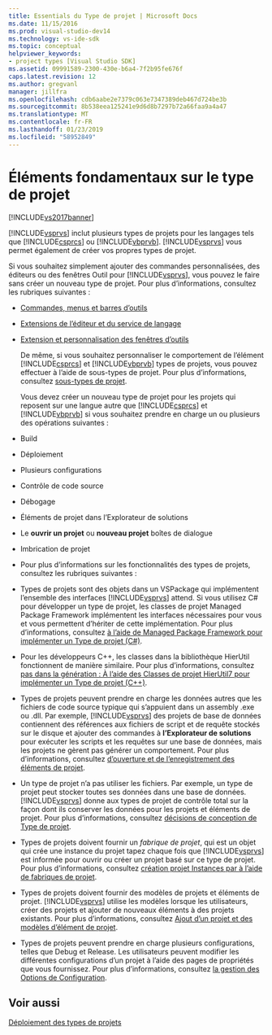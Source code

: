 ```yaml
---
title: Essentials du Type de projet | Microsoft Docs
ms.date: 11/15/2016
ms.prod: visual-studio-dev14
ms.technology: vs-ide-sdk
ms.topic: conceptual
helpviewer_keywords:
- project types [Visual Studio SDK]
ms.assetid: 09991589-2300-430e-b6a4-7f2b95fe676f
caps.latest.revision: 12
ms.author: gregvanl
manager: jillfra
ms.openlocfilehash: cdb6aabe2e7379c063e7347389deb467d724be3b
ms.sourcegitcommit: 8b538eea125241e9d6d8b7297b72a66faa9a4a47
ms.translationtype: MT
ms.contentlocale: fr-FR
ms.lasthandoff: 01/23/2019
ms.locfileid: "58952849"
---
```

# <a name="project-type-essentials"></a>Éléments fondamentaux sur le type de projet
[!INCLUDE[vs2017banner](../../includes/vs2017banner.md)]

[!INCLUDE[vsprvs](../../includes/vsprvs-md.md)] inclut plusieurs types de projets pour les langages tels que [!INCLUDE[csprcs](../../includes/csprcs-md.md)] ou [!INCLUDE[vbprvb](../../includes/vbprvb-md.md)]. [!INCLUDE[vsprvs](../../includes/vsprvs-md.md)] vous permet également de créer vos propres types de projet.  
  
 Si vous souhaitez simplement ajouter des commandes personnalisées, des éditeurs ou des fenêtres Outil pour [!INCLUDE[vsprvs](../../includes/vsprvs-md.md)], vous pouvez le faire sans créer un nouveau type de projet. Pour plus d’informations, consultez les rubriques suivantes :  
  
- [Commandes, menus et barres d’outils](../../extensibility/internals/commands-menus-and-toolbars.md)  
  
- [Extensions de l’éditeur et du service de langage](../../extensibility/editor-and-language-service-extensions.md)  
  
- [Extension et personnalisation des fenêtres d’outils](../../extensibility/extending-and-customizing-tool-windows.md)  
  
  De même, si vous souhaitez personnaliser le comportement de l’élément [!INCLUDE[csprcs](../../includes/csprcs-md.md)] et [!INCLUDE[vbprvb](../../includes/vbprvb-md.md)] types de projets, vous pouvez effectuer à l’aide de sous-types de projet. Pour plus d’informations, consultez [sous-types de projet](../../extensibility/internals/project-subtypes.md).  
  
  Vous devez créer un nouveau type de projet pour les projets qui reposent sur une langue autre que [!INCLUDE[csprcs](../../includes/csprcs-md.md)] et [!INCLUDE[vbprvb](../../includes/vbprvb-md.md)] si vous souhaitez prendre en charge un ou plusieurs des opérations suivantes :  
  
- Build  
  
- Déploiement  
  
- Plusieurs configurations  
  
- Contrôle de code source  
  
- Débogage  
  
- Éléments de projet dans l’Explorateur de solutions  
  
- Le **ouvrir un projet** ou **nouveau projet** boîtes de dialogue  
  
- Imbrication de projet  
  
- Pour plus d’informations sur les fonctionnalités des types de projets, consultez les rubriques suivantes :  
  
- Types de projets sont des objets dans un VSPackage qui implémentent l’ensemble des interfaces [!INCLUDE[vsprvs](../../includes/vsprvs-md.md)] attend. Si vous utilisez C# pour développer un type de projet, les classes de projet Managed Package Framework implémentent les interfaces nécessaires pour vous et vous permettent d’hériter de cette implémentation. Pour plus d’informations, consultez [à l’aide de Managed Package Framework pour implémenter un Type de projet (C#)](../../extensibility/internals/using-the-managed-package-framework-to-implement-a-project-type-csharp.md).  
  
- Pour les développeurs C++, les classes dans la bibliothèque HierUtil fonctionnent de manière similaire. Pour plus d’informations, consultez [pas dans la génération : À l’aide des Classes de projet HierUtil7 pour implémenter un Type de projet (C++)](http://msdn.microsoft.com/a5c16a09-94a2-46ef-87b5-35b815e2f346).  
  
- Types de projets peuvent prendre en charge les données autres que les fichiers de code source typique qui s’appuient dans un assembly .exe ou .dll. Par exemple, [!INCLUDE[vsprvs](../../includes/vsprvs-md.md)] des projets de base de données contiennent des références aux fichiers de script et de requête stockés sur le disque et ajouter des commandes à **l’Explorateur de solutions** pour exécuter les scripts et les requêtes sur une base de données, mais les projets ne gèrent pas générer un comportement. Pour plus d’informations, consultez [d’ouverture et de l’enregistrement des éléments de projet](../../extensibility/internals/opening-and-saving-project-items.md).  
  
- Un type de projet n’a pas utiliser les fichiers. Par exemple, un type de projet peut stocker toutes ses données dans une base de données. [!INCLUDE[vsprvs](../../includes/vsprvs-md.md)] donne aux types de projet de contrôle total sur la façon dont ils conserver les données pour les projets et éléments de projet. Pour plus d’informations, consultez [décisions de conception de Type de projet](../../extensibility/internals/project-type-design-decisions.md).  
  
- Types de projets doivent fournir un *fabrique de projet*, qui est un objet qui crée une instance du projet tapez chaque fois que [!INCLUDE[vsprvs](../../includes/vsprvs-md.md)] est informée pour ouvrir ou créer un projet basé sur ce type de projet. Pour plus d’informations, consultez [création projet Instances par à l’aide de fabriques de projet](../../extensibility/internals/creating-project-instances-by-using-project-factories.md).  
  
- Types de projets doivent fournir des modèles de projets et éléments de projet. [!INCLUDE[vsprvs](../../includes/vsprvs-md.md)] utilise les modèles lorsque les utilisateurs, créer des projets et ajouter de nouveaux éléments à des projets existants. Pour plus d’informations, consultez [Ajout d’un projet et des modèles d’élément de projet](../../extensibility/internals/adding-project-and-project-item-templates.md).  
  
- Types de projets peuvent prendre en charge plusieurs configurations, telles que Debug et Release. Les utilisateurs peuvent modifier les différentes configurations d’un projet à l’aide des pages de propriétés que vous fournissez. Pour plus d’informations, consultez [la gestion des Options de Configuration](../../extensibility/internals/managing-configuration-options.md).  
  
## <a name="see-also"></a>Voir aussi  
 [Déploiement des types de projets](../../extensibility/internals/deploying-project-types.md)
